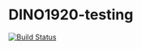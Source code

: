 # DINO1920-testing
[![Build Status](https://travis-ci.org/karolp253/DINO1920-testing.svg?branch=master)](https://travis-ci.org/karolp253/DINO1920-testing)
